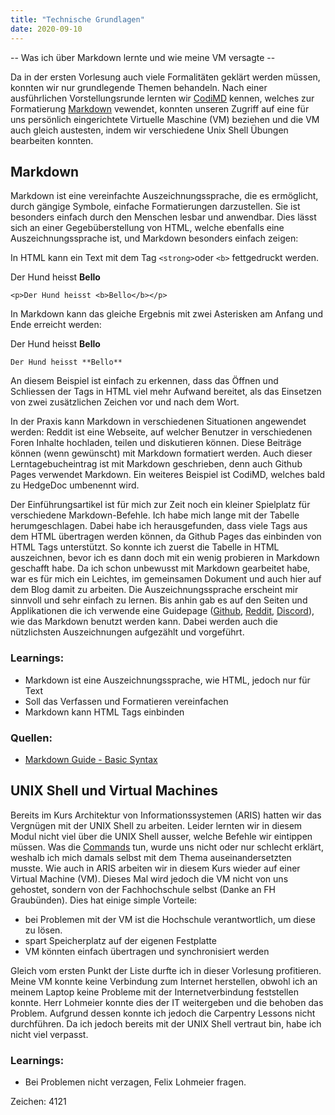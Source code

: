 ```yaml
---
title: "Technische Grundlagen"
date: 2020-09-10
---
```



-- Was ich über Markdown lernte und wie meine VM versagte --

Da in der ersten Vorlesung auch viele Formalitäten geklärt werden müssen, konnten wir nur grundlegende Themen behandeln. Nach einer ausführlichen Vorstellungsrunde lernten wir [CodiMD](https://pad.gwdg.de/) kennen, welches zur Formatierung [Markdown](https://www.markdownguide.org/basic-syntax/) vewendet, konnten unseren Zugriff auf eine für uns persönlich eingerichtete Virtuelle Maschine (VM) beziehen und die VM auch gleich austesten, indem wir verschiedene Unix Shell Übungen bearbeiten konnten.

## Markdown
Markdown ist eine vereinfachte Auszeichnungssprache, die es ermöglicht, durch gängige Symbole, einfache Formatierungen darzustellen. Sie ist besonders einfach durch den Menschen lesbar und anwendbar. Dies lässt sich an einer Gegebüberstellung von HTML, welche ebenfalls eine Auszeichnungssprache ist, und Markdown besonders einfach zeigen:

In HTML kann ein Text mit dem Tag `<strong>`oder `<b>` fettgedruckt werden.
<p>Der Hund heisst <b>Bello</b></p>

    <p>Der Hund heisst <b>Bello</b></p>

In Markdown kann das gleiche Ergebnis mit zwei Asterisken am Anfang und Ende erreicht werden:

Der Hund heisst **Bello**

    Der Hund heisst **Bello**

An diesem Beispiel ist einfach zu erkennen, dass das Öffnen und Schliessen der Tags in HTML viel mehr Aufwand bereitet, als das Einsetzen von zwei zusätzlichen Zeichen vor und nach dem Wort.


In der Praxis kann Markdown in verschiedenen Situationen angewendet werden: Reddit ist eine Webseite, auf welcher Benutzer in verschiedenen Foren Inhalte hochladen, teilen und diskutieren können. Diese Beiträge können (wenn gewünscht) mit Markdown formatiert werden. Auch dieser Lerntagebucheintrag ist mit Markdown geschrieben, denn auch Github Pages verwendet Markdown. Ein weiteres Beispiel ist CodiMD, welches bald zu HedgeDoc umbenennt wird.

Der Einführungsartikel ist für mich zur Zeit noch ein kleiner Spielplatz für verschiedene Markdown-Befehle. Ich habe mich lange mit der Tabelle herumgeschlagen. Dabei habe ich herausgefunden, dass viele Tags aus dem HTML übertragen werden können, da Github Pages das einbinden von HTML Tags unterstützt. So konnte ich zuerst die Tabelle in HTML auszeichnen, bevor ich es dann doch mit ein wenig probieren in Markdown geschafft habe. Da ich schon unbewusst mit Markdown gearbeitet habe, war es für mich ein Leichtes, im gemeinsamen Dokument und auch hier auf dem Blog damit zu arbeiten. Die Auszeichnungssprache erscheint mir sinnvoll und sehr einfach zu lernen. Bis anhin gab es auf den Seiten und Applikationen die ich verwende eine Guidepage ([Github](https://guides.github.com/features/mastering-markdown/), [Reddit](https://www.reddit.com/wiki/markdown), [Discord](https://support.discord.com/hc/de/articles/210298617-Markdown-Text-101-Chat-Formatierung-Fett-Kursiv-Unterstrichen)), wie das Markdown benutzt werden kann. Dabei werden auch die nützlichsten Auszeichnungen aufgezählt und vorgeführt.

### Learnings:
- Markdown ist eine Auszeichnungssprache, wie HTML, jedoch nur für Text
- Soll das Verfassen und Formatieren vereinfachen
- Markdown kann HTML Tags einbinden

### Quellen:
- [Markdown Guide - Basic Syntax](https://www.markdownguide.org/basic-syntax/#html)


## UNIX Shell und Virtual Machines
Bereits im Kurs Architektur von Informationssystemen (ARIS) hatten wir das Vergnügen mit der UNIX Shell zu arbeiten. Leider lernten wir in diesem Modul nicht viel über die UNIX Shell ausser, welche Befehle wir eintippen müssen. Was die [Commands](https://librarycarpentry.org/lc-shell/reference.html) tun, wurde uns nicht oder nur schlecht erklärt, weshalb ich mich damals selbst mit dem Thema auseinandersetzten musste. Wie auch in ARIS arbeiten wir in diesem Kurs wieder auf einer Virtual Machine (VM). Dieses Mal wird jedoch die VM nicht von uns gehostet, sondern von der Fachhochschule selbst (Danke an FH Graubünden). Dies hat einige simple Vorteile:
- bei Problemen mit der VM ist die Hochschule verantwortlich, um diese zu lösen.
- spart Speicherplatz auf der eigenen Festplatte
- VM könnten einfach übertragen und synchronisiert werden

Gleich vom ersten Punkt der Liste durfte ich in dieser Vorlesung profitieren. Meine VM konnte keine Verbindung zum Internet herstellen, obwohl ich an meinem Laptop keine Probleme mit der Internetverbindung feststellen konnte. Herr Lohmeier konnte dies der IT weitergeben und die behoben das Problem. Aufgrund dessen konnte ich jedoch die Carpentry Lessons nicht durchführen. Da ich jedoch bereits mit der UNIX Shell vertraut bin, habe ich nicht viel verpasst.

### Learnings:
- Bei Problemen nicht verzagen, Felix Lohmeier fragen.

Zeichen: 4121
